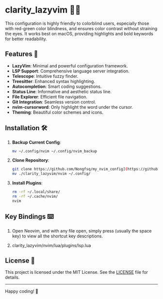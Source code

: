 # clarity_lazyvim 🌈✨

This configuration is highly friendly to colorblind users, especially those with red-green color blindness, and ensures color contrast without straining the eyes. It works best on macOS, providing highlights and bold keywords for better readability.

## Features 🌟

- **LazyVim**: Minimal and powerful configuration framework.
- **LSP Support**: Comprehensive language server integration.
- **Telescope**: Intuitive fuzzy finder.
- **Treesitter**: Enhanced syntax highlighting.
- **Autocompletion**: Smart coding suggestions.
- **Status Line**: Informative and aesthetic status line.
- **File Explorer**: Efficient file navigation.
- **Git Integration**: Seamless version control.
- **nvim-cursorword**: Only highlight the word under the cursor.
- **Theming**: Beautiful color schemes and icons.

## Installation 🛠️

1. **Backup Current Config**:
   ```sh
   mv ~/.config/nvim ~/.config/nvim_backup
   ```

2. **Clone Repository**:
   ```sh
   git clone https://github.com/Nongfsq/my_nvim_config](https://github.com/Nongfsq/clarity_lazyvim.git
   mv ./clarity_lazyvim/nvim ~/.config/
   ```

3. **Install Plugins**:
    ```sh
    rm -rf ~/.local/share/
    rm -rf ~/.cache/nvim/
    nvim
    ```
## Key Bindings ⌨️

1. Open Neovim, and with any file open, 
       simply press <leader> (usually the space key) to view all the shortcut key descriptions.

2. clarity_lazyvim/nvim/lua/plugins/lsp.lua

## License 📄

This project is licensed under the MIT License. See the [LICENSE](LICENSE) file for details.

---

Happy coding! 🚀
